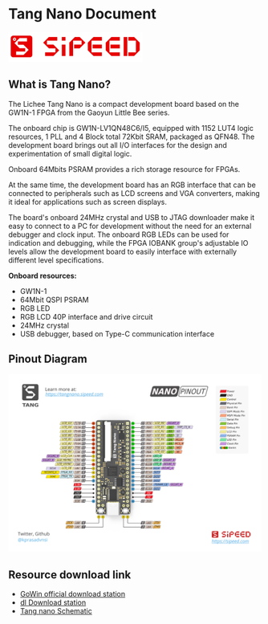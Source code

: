 Tang Nano Document
======

<div class="title_pic">
    <!-- <img src="../assets/sipeed_longan_logo.jpg" height="60"> -->
    <img src="../assets/icon_sipeed2.png"  height="60">
</div>


## What is Tang Nano? 

The Lichee Tang Nano is a compact development board based on the GW1N-1 FPGA from the Gaoyun Little Bee series.

The onboard chip is GW1N-LV1QN48C6/I5, equipped with 1152 LUT4 logic resources, 1 PLL and 4 Block total 72Kbit SRAM, packaged as QFN48. The development board brings out all I/O interfaces for the design and experimentation of small digital logic.

Onboard 64Mbits PSRAM provides a rich storage resource for FPGAs.

At the same time, the development board has an RGB interface that can be connected to peripherals such as LCD screens and VGA converters, making it ideal for applications such as screen displays.

The board's onboard 24MHz crystal and USB to JTAG downloader make it easy to connect to a PC for development without the need for an external debugger and clock input. The onboard RGB LEDs can be used for indication and debugging, while the FPGA IOBANK group's adjustable IO levels allow the development board to easily interface with externally different level specifications.

**Onboard resources:**

+ GW1N-1
+ 64Mbit QSPI PSRAM
+ RGB LED
+ RGB LCD 40P interface and drive circuit
+ 24MHz crystal
+ USB debugger, based on Type-C communication interface

## Pinout Diagram

![](../assets/tang_nano_pinout_v1.0.0_w5676_h4000_large.png)

## Resource download link

+ [GoWin official download station](http://www.gowinsemi.com.cn/faq.aspx)
+ [dl Download station](http://dl.sipeed.com/TANG/Nano)
+ [Tang nano Schematic](http://dl.sipeed.com/TANG/Nano/HDK/Tang-NANO-2704(Schematic).pdf)

